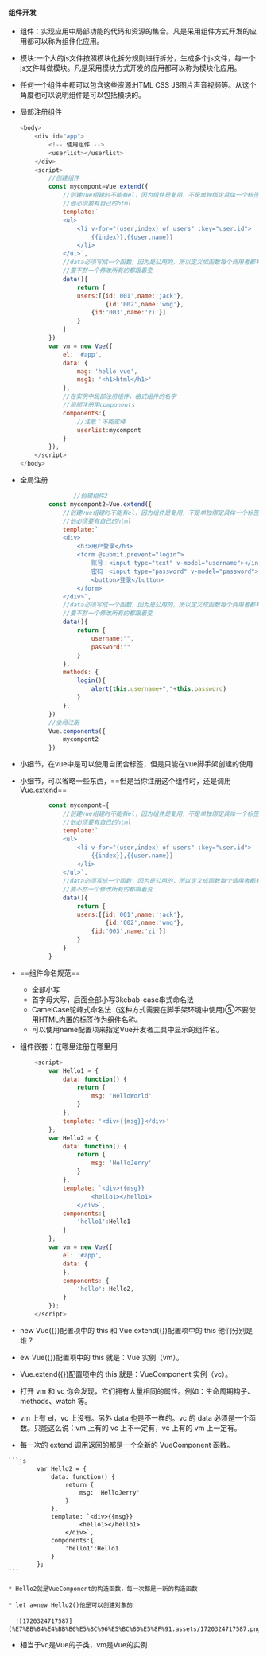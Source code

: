 #### 组件开发

* 组件：实现应用中局部功能的代码和资源的集合。凡是采用组件方式开发的应用都可以称为组件化应用。

* 模块:一个大的js文件按照模块化拆分规则进行拆分，生成多个js文件，每一个js文件叫做模块。凡是采用模块方式开发的应用都可以称为模块化应用。

* 任何一个组件中都可以包含这些资源:HTML CSS JS图片声音视频等。从这个角度也可以说明组件是可以包括模块的。

* 局部注册组件

  ```js
  <body>
      <div id="app">
          <!-- 使用组件 -->
          <userlist></userlist>
      </div>
      <script>
          //创建组件
          const mycompont=Vue.extend({
              //创建vue组建时不能有el，因为组件是复用，不是单独绑定具体一个标签
              //他必须要有自己的html
              template:`
              <ul>
                  <li v-for="(user,index) of users" :key="user.id">
                      {{index}},{{user.name}}
                  </li>
              </ul>`,
              //data必须写成一个函数，因为是公用的，所以定义成函数每个调用者都有自己唯一的
              //要不然一个修改所有的都跟着变
              data(){
                  return {
                  users:[{id:'001',name:'jack'},
                          {id:'002',name:'wng'},
                      {id:'003',name:'zi'}]
                  }
              }
          })
          var vm = new Vue({
              el: '#app',
              data: {
                  mag: 'hello vue',
                  msg1: '<h1>html</h1>'
              },
              //在实例中局部注册组件，格式组件的名字
              //局部注册用components
              components:{
                  //注意：不能驼峰
                  userlist:mycompont
              }
          });
      </script>
  </body>
  ```

* 全局注册

  ```js
                 //创建组件2
          const mycompont2=Vue.extend({
              //创建vue组建时不能有el，因为组件是复用，不是单独绑定具体一个标签
              //他必须要有自己的html
              template:`
              <div>
                  <h3>用户登录</h3>
                  <form @submit.prevent="login">
                      账号：<input type="text" v-model="username"></input><br>
                      密码：<input type="password" v-model="password"></input><br>
                      <button>登录</button>
                  </form>
              </div>`,
              //data必须写成一个函数，因为是公用的，所以定义成函数每个调用者都有自己唯一的
              //要不然一个修改所有的都跟着变
              data(){
                  return {
                      username:"",
                      password:""
                  }
              },
              methods: {
                  login(){
                      alert(this.username+","+this.password)
                  }
              },
          })
          //全局注册
          Vue.components({
              mycompont2
          })
  ```

* 小细节，在vue中是可以使用自闭合标签，但是只能在vue脚手架创建的使用

* 小细节，可以省略一些东西，==但是当你注册这个组件时，还是调用Vue.extend==

  ```js
          const mycompont={
              //创建vue组建时不能有el，因为组件是复用，不是单独绑定具体一个标签
              //他必须要有自己的html
              template:`
              <ul>
                  <li v-for="(user,index) of users" :key="user.id">
                      {{index}},{{user.name}}
                  </li>
              </ul>`,
              //data必须写成一个函数，因为是公用的，所以定义成函数每个调用者都有自己唯一的
              //要不然一个修改所有的都跟着变
              data(){
                  return {
                  users:[{id:'001',name:'jack'},
                          {id:'002',name:'wng'},
                      {id:'003',name:'zi'}]
                  }
              }
          }
  ```

* ==组件命名规范==

  * 全部小写
  * 首字母大写，后面全部小写3kebab-case串式命名法
  * CamelCase驼峰式命名法（这种方式需要在脚手架环境中使用)⑤不要使用HTML内置的标签作为组件名称。
  * 可以使用name配置项来指定Vue开发者工具中显示的组件名。

* 组件嵌套：在哪里注册在哪里用

  ```js
      <script>
          var Hello1 = {
              data: function() {
                  return {
                      msg: 'HelloWorld'
                  }
              },
              template: '<div>{{msg}}</div>'
          };
          var Hello2 = {
              data: function() {
                  return {
                      msg: 'HelloJerry'
                  }
              },
              template: `<div>{{msg}}
                      <hello1></hello1>
                  </div>`,
              components:{
                  'hello1':Hello1
              }
          };
          var vm = new Vue({
              el: '#app',
              data: {
              },
              components: {
                  'hello': Hello2,
              }
          });
      </script>
  ```





*  new Vue({})配置项中的 this 和 Vue.extend({})配置项中的 this 他们分别是谁？ 

  *  ew Vue({})配置项中的 this 就是：Vue 实例（vm）。

  * Vue.extend({})配置项中的 this 就是：VueComponent 实例（vc）。

  * 打开 vm 和 vc 你会发现，它们拥有大量相同的属性。例如：生命周期钩子、methods、watch 等。 

  *  vm 上有 el，vc 上没有。另外 data 也是不一样的。vc 的 data 必须是一个函数。只能这么说：vm 上有的 vc 上不一定有，vc 上有的 vm 上一定有。 

  *  每一次的 extend 调用返回的都是一个全新的 VueComponent 函数。 

    ```js
            var Hello2 = {
                data: function() {
                    return {
                        msg: 'HelloJerry'
                    }
                },
                template: `<div>{{msg}}
                        <hello1></hello1>
                    </div>`,
                components:{
                    'hello1':Hello1
                }
            };
    ```

    * Hello2就是VueComponent的构造函数，每一次都是一新的构造函数

    * let a=new Hello2()他是可以创建对象的

      ![1720324717587](%E7%BB%84%E4%BB%B6%E5%8C%96%E5%BC%80%E5%8F%91.assets/1720324717587.png)

  * 相当于vc是Vue的子类，vm是Vue的实例